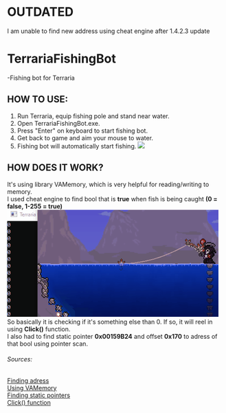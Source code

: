 # **OUTDATED**
I am unable to find new address using cheat engine after 1.4.2.3 update
# TerrariaFishingBot
  -Fishing bot for Terraria

## HOW TO USE:
1. Run Terraria, equip fishing pole and stand near water.
2. Open TerrariaFishingBot.exe.
3. Press "Enter" on keyboard to start fishing bot.
4. Get back to game and aim your mouse to water.
5. Fishing bot will automatically start fishing.
![](example.gif)


## HOW DOES IT WORK?
It's using library VAMemory, which is very helpful for reading/writing to memory.    
I used cheat engine to find bool that is **true** when fish is being caught **(0 = false, 1-255 = true)**  
![](example2.gif)  
So basically it is checking if it's something else than 0. If so, it will reel in using **Click()** function.  
I also had to find static pointer **0x00159B24** and offset **0x170** to adress of that bool using pointer scan.  
###### Sources:  
[Finding adress](https://www.cheatengine.org/forum/viewtopic.php?t=566966&sid=f8cfe7574a6bde4704b2a63979c0b7d6)  
[Using VAMemory](https://www.youtube.com/watch?v=JubDctjYb_Q&t)  
[Finding static pointers](https://www.youtube.com/watch?v=We3iuurMSVM&t)  
[Click() function](https://gamedev.stackexchange.com/questions/19906/how-do-i-simulate-the-mouse-and-keyboard-using-c-or-c)
